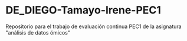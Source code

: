 # DE_DIEGO-Tamayo-Irene-PEC1
Repositorio para el trabajo de evaluación continua PEC1 de la asignatura "análisis de datos ómicos"
